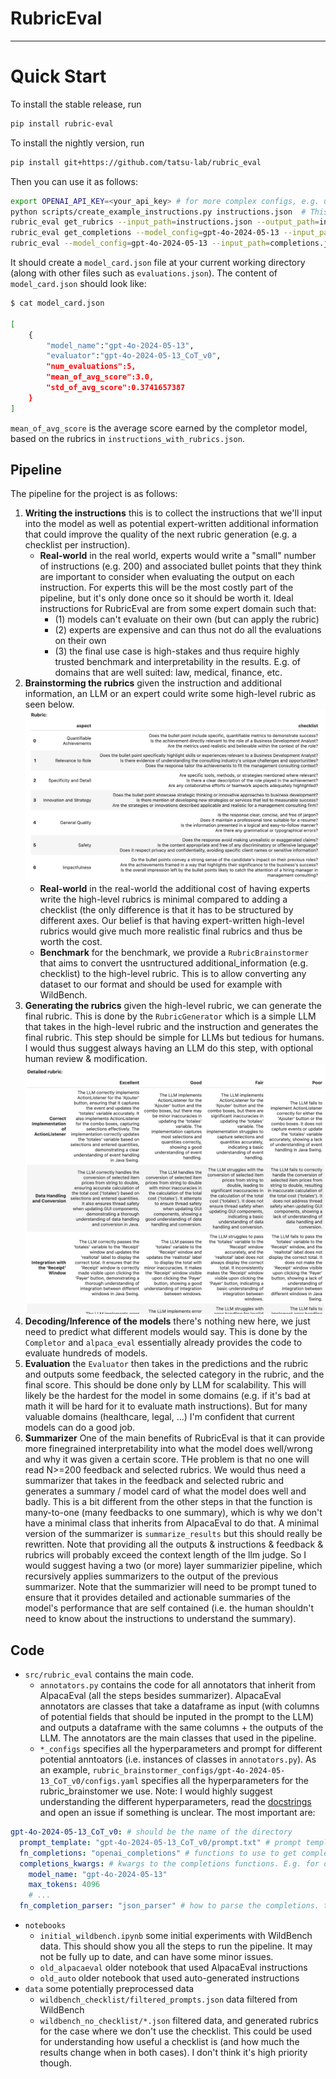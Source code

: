 # RubricEval

---

# Quick Start

To install the stable release, run

```bash
pip install rubric-eval
```

To install the nightly version, run

```bash
pip install git+https://github.com/tatsu-lab/rubric_eval
```

Then you can use it as follows:

```bash
export OPENAI_API_KEY=<your_api_key> # for more complex configs, e.g. using Azure or switching clients see https://github.com/tatsu-lab/alpaca_eval/tree/main/client_configs/README.md 
python scripts/create_example_instructions.py instructions.json  # This will generate an example instructions.json
rubric_eval get_rubrics --input_path=instructions.json --output_path=instructions_with_rubrics.json
rubric_eval get_completions --model_config=gpt-4o-2024-05-13 --input_path=instructions_with_rubrics.json --output_path=completions.json
rubric_eval --model_config=gpt-4o-2024-05-13 --input_path=completions.json --output_path=evaluations.json
```

It should create a `model_card.json` file at your current working directory (along with other files such as `evaluations.json`).
The content of `model_card.json` should look like:
```bash
$ cat model_card.json

[
    {
        "model_name":"gpt-4o-2024-05-13",
        "evaluator":"gpt-4o-2024-05-13_CoT_v0",
        "num_evaluations":5,
        "mean_of_avg_score":3.0,
        "std_of_avg_score":0.3741657387
    }
]
```
`mean_of_avg_score` is the average score earned by the completor model, based on the rubrics in `instructions_with_rubrics.json`.


## Pipeline
The pipeline for the project is as follows:
1. **Writing the instructions** this is to collect the instructions that we'll input into the model as well as potential expert-written additional information that could improve the quality of the next rubric generation (e.g. a checklist per instruction). 
   - **Real-world** in the real world, experts would write a "small" number of instructions (e.g. 200) and associated bullet points that they think are important to consider when evaluating the output on each instruction. For experts this will be the most costly part of the pipeline, but it's only done once so it should be worth it. Ideal instructions for RubricEval are from some expert domain such that:
     - (1) models can't evaluate on their own (but can apply the rubric)
     - (2) experts are expensive and can thus not do all the evaluations on their own
     - (3) the final use case is high-stakes and thus require highly trusted benchmark and interpretability in the results. E.g. of domains that are well suited: law, medical, finance, etc. 
2. **Brainstorming the rubrics** given the instruction and additional information, an LLM or an expert could write some high-level rubric as seen below.
![rubric_brainstorming.png](figures%2Frubric_brainstorming.png)
    - **Real-world** in the real-world the additional cost of having experts write the high-level rubrics is minimal compared to adding a checklist (the only difference is that it has to be structured by different axes. Our belief is that having expert-written high-level rubrics would give much more realistic final rubrics and thus be worth the cost.
    - **Benchmark** for the benchmark, we provide a `RubricBrainstormer` that aims to convert the usntructured additional_information (e.g. checklist) to the high-level rubric. This is to allow converting any dataset to our format and should be used for example with WildBench.
3. **Generating the rubrics** given the high-level rubric, we can generate the final rubric. This is done by the `RubricGenerator` which is a simple LLM that takes in the high-level rubric and the instruction and generates the final rubric. This step should be simple for LLMs but tedious for humans. I would thus suggest always having an LLM do this step, with optional human review & modification. 
![rubric_generating.png](figures%2Frubric_generating.png)
4. **Decoding/Inference of the models** there's nothing new here, we just need to predict what different models would say. This is done by the `Completor` and `alpaca_eval` essentially already provides the code to evaluate hundreds of models.
5. **Evaluation** the `Evaluator` then takes in the predictions and the rubric and outputs some feedback, the selected category in the rubric, and the final score. This should be done only by LLM for scalability. This will likely be the hardest for the model in some domains (e.g. if it's bad at math it will be hard for it to evaluate math instructions). But for many valuable domains (healthcare, legal, ...)  I'm confident that current models can do a good job.
6. **Summarizer**  One of the main benefits of RubricEval is that it can provide more finegrained interpretability into what the model does well/wrong and why it was given a certain score. THe problem is that no one will read N>=200 feedback and selected rubrics. We would thus need a summarizer that takes in the feedback and selected rubric and generates a summary / model card of what the model does well and badly. This is a bit different from the other steps in that the function is many-to-one (many feedbacks to one summary), which is why we don't have a minimal class that inherits from AlpacaEval to do that. A minimal version of the summarizer is `summarize_results` but this should really be rewritten. Note that providing all the outputs & instructions & feedback & rubrics will probably exceed the context length of the llm judge. So I would suggest having a two (or more) layer summarizier pipeline, which recursively applies summarizers to the output of the previous summarizer. Note that the summarizier will need to be prompt tuned to ensure that it provides detailed and actionable summaries of the model's performance that are self contained (i.e. the human shouldn't need to know about the instructions to understand the summary).

## Code
- `src/rubric_eval` contains the main code.
  - `annotators.py` contains the code for all annotators that inherit from AlpacaEval (all the steps besides summarizer). AlpacaEval annotators are classes that take a dataframe as input (with columns of potential fields that should be inputed in the prompt to the LLM) and outputs a dataframe with the same columns + the outputs of the LLM. The annotators are the main classes that used in the pipeline.
  - `*_configs` specifies all the hyperparameters and prompt for different potential anntoators (i.e. instances of classes in `annotators.py`). As an example, `rubric_brainstormer_configs/gpt-4o-2024-05-13_CoT_v0/configs.yaml` specifies all the hyperparameters for the rubric_brainstomer we use. Note: I would highly suggest understanding the different hyperparameters, read the [docstrings](https://github.com/tatsu-lab/alpaca_eval/blob/e3993450e2c6d5b5fadd74e0c79fa261c0e98112/src/alpaca_eval/annotators/base.py#L535) and open an issue if something is unclear. The most important are:
```yaml
gpt-4o-2024-05-13_CoT_v0: # should be the name of the directory
  prompt_template: "gpt-4o-2024-05-13_CoT_v0/prompt.txt" # prompt template. Curly braces {column} will be replaced by values of the corresponding column in the dataframe
  fn_completions: "openai_completions" # functions to use to get completions. see https://github.com/tatsu-lab/alpaca_eval/blob/main/src/alpaca_eval/decoders/__init__.py
  completions_kwargs: # kwargs to the completions functions. E.g. for openai it's all the openai decoding kwargs
    model_name: "gpt-4o-2024-05-13"
    max_tokens: 4096
    # ...
  fn_completion_parser: "json_parser" # how to parse the completions. typically json parser.
```
- `notebooks`
  - `initial_wildbench.ipynb` some initial experiments with WildBench data. This should show you all the steps to run the pipeline. It may not be fully up to date, and can have some minor issues.
  - `old_alpacaeval` older notebook that used AlpacaEval instructions
  - `old_auto` older notebook that used auto-generated instructions
- `data` some potentially preprocessed data
  - `wildbench_checklist/filtered_prompts.json` data filtered from WildBench
  - `wildbench_no_checklist/*.json` filtered data, and generated rubrics for the case where we don't use the checklist. This could be used for understanding how useful a checklist is (and how much the results change when in both cases). I don't think it's high priority though.